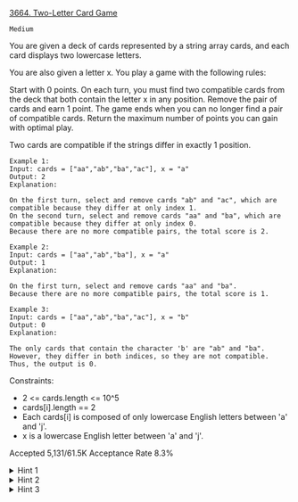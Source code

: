 [3664. Two-Letter Card Game](https://leetcode.com/problems/two-letter-card-game/)

`Medium`

You are given a deck of cards represented by a string array cards, and each card displays two lowercase letters.

You are also given a letter x. You play a game with the following rules:

Start with 0 points.
On each turn, you must find two compatible cards from the deck that both contain the letter x in any position.
Remove the pair of cards and earn 1 point.
The game ends when you can no longer find a pair of compatible cards.
Return the maximum number of points you can gain with optimal play.

Two cards are compatible if the strings differ in exactly 1 position.

```
Example 1:
Input: cards = ["aa","ab","ba","ac"], x = "a"
Output: 2
Explanation:

On the first turn, select and remove cards "ab" and "ac", which are compatible because they differ at only index 1.
On the second turn, select and remove cards "aa" and "ba", which are compatible because they differ at only index 0.
Because there are no more compatible pairs, the total score is 2.

Example 2:
Input: cards = ["aa","ab","ba"], x = "a"
Output: 1
Explanation:

On the first turn, select and remove cards "aa" and "ba".
Because there are no more compatible pairs, the total score is 1.

Example 3:
Input: cards = ["aa","ab","ba","ac"], x = "b"
Output: 0
Explanation:

The only cards that contain the character 'b' are "ab" and "ba". However, they differ in both indices, so they are not compatible. Thus, the output is 0.
```

Constraints:

- 2 <= cards.length <= 10^5
- cards[i].length == 2
- Each cards[i] is composed of only lowercase English letters between 'a' and 'j'.
- x is a lowercase English letter between 'a' and 'j'.

Accepted
5,131/61.5K
Acceptance Rate
8.3%

<details>
<summary>Hint 1</summary>

Compute both, cnt1[c], cnt2[c] as the counts of cards with x in both positions, only the first position (other letter c), and only the second position.

</details>
<details>
<summary>Hint 2</summary>

Let solve(cnt, have) be the maximum pairs you can form from one‐sided counts cnt plus have two‐sided cards by sorting cnt, computing the total, and applying the same logic as in the solution.

</details>
<details>
<summary>Hint 3</summary>

Return the maximum over i = 0..both of solve(cnt1, i) + solve(cnt2, both - i).

</details>